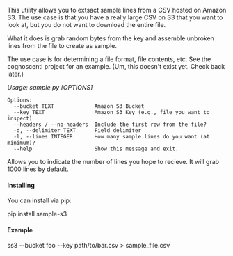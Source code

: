 This utility allows you to extsact sample lines from a CSV hosted on Amazon S3.
The use case is that you have a really large CSV on S3 that you want to look at,
but you do not want to download the entire file.

What it does is grab random bytes from the key and assemble unbroken lines from
the file to create as sample.

The use case is for determining a file format, file contents, etc. See the
cognoscenti project for an example. (Um, this doesn't exist yet. Check back later.)

_Usage: sample.py [OPTIONS]_

	Options:
	  --bucket TEXT             Amazon S3 Bucket
	  --key TEXT                Amazon S3 Key (e.g., file you want to inspect)
	  --headers / --no-headers  Include the first row from the file?
	  -d, --delimiter TEXT      Field delimiter
	  -l, --lines INTEGER       How many sample lines do you want (at minimum)?
	  --help                    Show this message and exit.

Allows you to indicate the number of lines you hope to recieve. It will
grab 1000 lines by default.

#### Installing

You can install via pip:

pip install sample-s3

#### Example

  ss3 --bucket foo --key path/to/bar.csv > sample_file.csv
